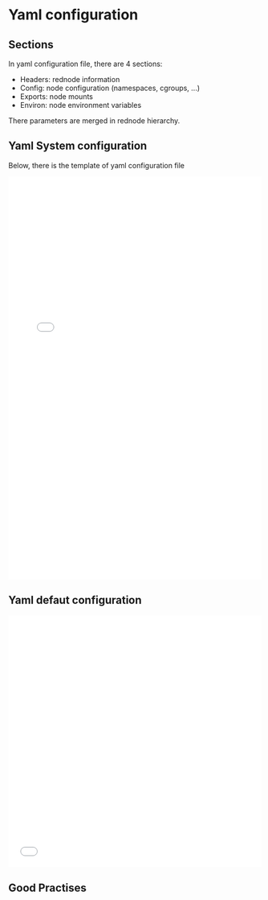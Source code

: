 # Yaml configuration

## Sections

In yaml configuration file, there are 4 sections:

- Headers: rednode information
- Config: node configuration (namespaces, cgroups, ...)
- Exports: node mounts
- Environ: node environment variables

There parameters are merged in rednode hierarchy.

## Yaml System configuration

Below, there is the template of yaml configuration file

<embed type="text/plain" src='yaml/main-system.txt' width="100%" height="800"/>

## Yaml defaut configuration

<embed type="text/plain" src='yaml/default.txt' width="100%" height="500"/>

## Good Practises

